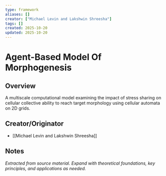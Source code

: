 ```yaml
---
type: framework
aliases: []
creator: ["Michael Levin and Lakshwin Shreesha"]
tags: []
created: 2025-10-20
updated: 2025-10-20
---
```


# Agent-Based Model Of Morphogenesis

## Overview

A multiscale computational model examining the impact of stress sharing on cellular collective ability to reach target morphology using cellular automata on 2D grids.

## Creator/Originator

- [[Michael Levin and Lakshwin Shreesha]]

## Notes

*Extracted from source material. Expand with theoretical foundations, key principles, and applications as needed.*
